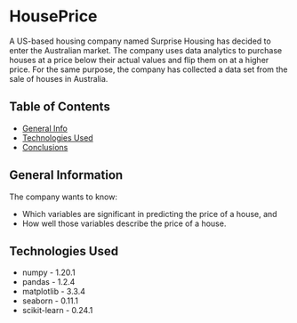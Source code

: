 # HousePrice
A US-based housing company named Surprise Housing has decided to enter the Australian market. The company uses data analytics to purchase houses at a price below their actual values and flip them on at a higher price. For the same purpose, the company has collected a data set from the sale of houses in Australia.

## Table of Contents
* [General Info](#general-information)
* [Technologies Used](#technologies-used)
* [Conclusions](#conclusions)

## General Information
The company wants to know:
- Which variables are significant in predicting the price of a house, and
- How well those variables describe the price of a house.

## Technologies Used
- numpy - 1.20.1
- pandas - 1.2.4
- matplotlib - 3.3.4
- seaborn - 0.11.1
- scikit-learn - 0.24.1
